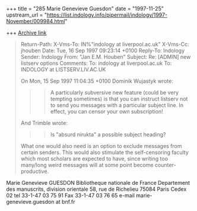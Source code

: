 +++
title = "285 Marie Genevieve Guesdon"
date = "1997-11-25"
upstream_url = "https://list.indology.info/pipermail/indology/1997-November/009984.html"

+++
[Archive link](https://list.indology.info/pipermail/indology/1997-November/009984.html)

>Return-Path: <owner-indology at LISTSERV.LIV.AC.UK>
>X-Vms-To: IN%"indology at liverpool.ac.uk"
>X-Vms-Cc: jhouben
>Date:         Tue, 16 Sep 1997 09:23:14 +0100
>Reply-To: Indology <INDOLOGY at LISTSERV.LIV.AC.UK>
>Sender: Indology <INDOLOGY at LISTSERV.LIV.AC.UK>
>From: "Jan E.M. Houben" <JHOUBEN at RULLET.LEIDENUNIV.NL>
>Subject:      Re: [ADMIN] new listserv options
>Comments: To: indology at liverpool.ac.uk
>To: INDOLOGY at LISTSERV.LIV.AC.UK
>
>On Mon, 15 Sep 1997 11:04:35 +0100 Dominik Wujastyk <ucgadkw at UCL.AC.UK> wrote:
>
>>>A particularly subversive new feature (could
>be very tempting sometimes) is that you can instruct listserv not to send
>you messages with a particular subject line.  In effect, you can censor
>your own subscription!
>
>And Trimble <gldnreef at PRIMENET.COM> wrote:
>
>>>Is "absurd nirukta" a possible subject heading?
>
>
>What one would also need is an option to exclude messages from certain senders.
>This would also stimulate the self-censoring faculty which most scholars are
>expected to have, since writing too many/long weird messages will at some point
>become counter-productive.
>
>
Marie Genevieve GUESDON
Bibliotheque nationale de France
Departement des manuscrits, division orientale
58, rue de Richelieu
75084 Paris Cedex 02
tel 33-1-47 03 75 91
Fax 33-1-47 03 76 65
e-mail marie-genevieve.guesdon at bnf.fr



